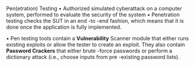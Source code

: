 
Pen(etration) Testing 
• Authorized simulated cyberattack on a computer system, performed to evaluate the security of the system 
• Penetration testing checks the SUT in an end -to -end fashion, which means that it is done once the application is fully implemented. 


• Pen testing tools contain a **Vulnerability** Scanner module that either runs existing exploits or allow the tester to create an exploit. They also contain **Password Crackers** that either brute -force passwords or perform a dictionary attack (i.e., choose inputs from pre -existing password lists).